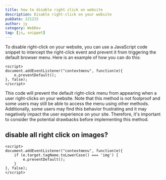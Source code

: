 ```yaml
---
title: how to disable right click on website
description: Disable right-click on your website
pubDate: 221215
author: jy
category: WebDev
tag: [js, snippet]
---
```



To disable right-click on your website, you can use a JavaScript code snippet to intercept the right-click event and prevent it from triggering the default browser menu. Here is an example of how you can do this:

```
<script>
document.addEventListener("contextmenu", function(e){
    e.preventDefault();
}, false);
</script>
```

This code will prevent the default right-click menu from appearing when a user right-clicks on your website. Note that this method is not foolproof and some users may still be able to access the menu using other methods. Additionally, some users may find this behavior frustrating and it may negatively impact the user experience on your site. Therefore, it's important to consider the potential drawbacks before implementing this method.

## disable all right click on images?

```
<script>
document.addEventListener("contextmenu", function(e){
    if (e.target.tagName.toLowerCase() === 'img') {
        e.preventDefault();
    }
}, false);
</script>
```
